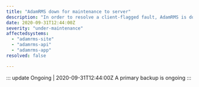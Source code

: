 ```yaml
---
title: "AdamRMS down for maintenance to server"
description: "In order to resolve a client-flagged fault, AdamRMS is down for a server upgrade"
date: 2020-09-31T12:44:00Z
severity: "under-maintenance"
affectedsystems:
  - "adamrms-site"
  - "adamrms-api"
  - "adamrms-app"
resolved: false

---
```


<!--- language code: en -->


::: update Ongoing | 2020-09-31T12:44:00Z
A primary backup is ongoing 
:::
